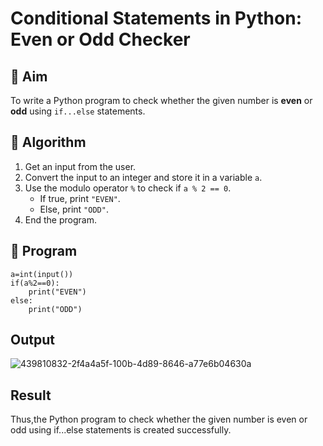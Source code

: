 # Conditional Statements in Python: Even or Odd Checker
## 🎯 Aim
To write a Python program to check whether the given number is **even** or **odd** using `if...else` statements.
## 🧠 Algorithm
1. Get an input from the user.
2. Convert the input to an integer and store it in a variable `a`.
3. Use the modulo operator `%` to check if `a % 2 == 0`.
   - If true, print `"EVEN"`.
   - Else, print `"ODD"`.
4. End the program.
## 🧾 Program
```
a=int(input())
if(a%2==0):
    print("EVEN")
else:
    print("ODD")
```
## Output
![439810832-2f4a4a5f-100b-4d89-8646-a77e6b04630a](https://github.com/user-attachments/assets/dfca728d-2650-40fc-a574-a34bac209fb7)
## Result
Thus,the Python program to check whether the given number is even or odd using if...else statements is created successfully.
